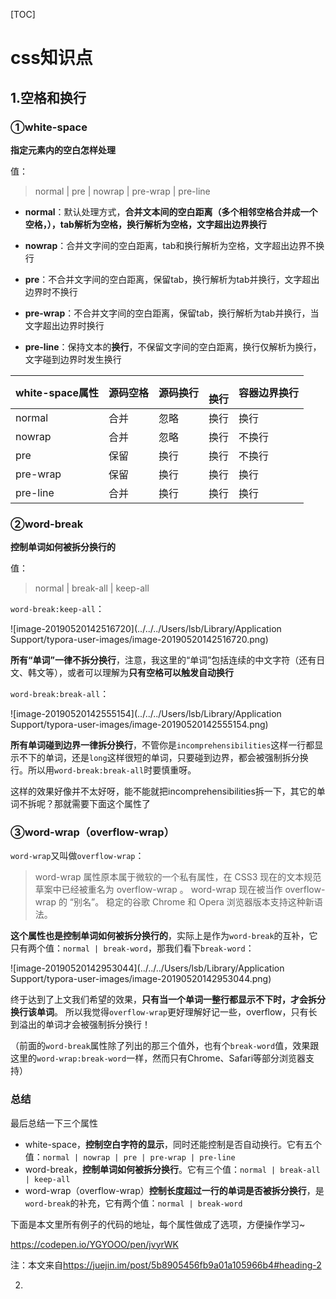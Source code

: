 [TOC]

# css知识点

## 1.空格和换行

### ①white-space

**指定元素内的空白怎样处理**

值：

>  normal | pre | nowrap | pre-wrap | pre-line

+ **normal**：默认处理方式，**合并文本间的空白距离（多个相邻空格合并成一个空格，），tab解析为空格，换行解析为空格，文字超出边界换行**
+ **nowrap**：合并文字间的空白距离，tab和换行解析为空格，文字超出边界不换行

+ **pre**：不合并文字间的空白距离，保留tab，换行解析为tab并换行，文字超出边界时不换行

+ **pre-wrap**：不合并文字间的空白距离，保留tab，换行解析为tab并换行，当文字超出边界时换行

+ **pre-line**：保持文本的**换行**，不保留文字间的空白距离，换行仅解析为换行，文字碰到边界时发生换行

| white-space属性 | 源码空格 | 源码换行 | <br>换行 | 容器边界换行 |
| --------------- | -------- | -------- | -------- | ------------ |
| normal          | 合并     | 忽略     | 换行     | 换行         |
| nowrap          | 合并     | 忽略     | 换行     | 不换行       |
| pre             | 保留     | 换行     | 换行     | 不换行       |
| pre-wrap        | 保留     | 换行     | 换行     | 换行         |
| pre-line        | 合并     | 换行     | 换行     | 换行         |

### ②word-break

**控制单词如何被拆分换行的**

值：

> normal | break-all | keep-all

`word-break:keep-all`：

![image-20190520142516720](../../../Users/lsb/Library/Application Support/typora-user-images/image-20190520142516720.png)

**所有“单词”一律不拆分换行**，注意，我这里的“单词”包括连续的中文字符（还有日文、韩文等），或者可以理解为**只有空格可以触发自动换行**

`word-break:break-all`：

![image-20190520142555154](../../../Users/lsb/Library/Application Support/typora-user-images/image-20190520142555154.png)

**所有单词碰到边界一律拆分换行**，不管你是`incomprehensibilities`这样一行都显示不下的单词，还是`long`这样很短的单词，只要碰到边界，都会被强制拆分换行。所以用`word-break:break-all`时要慎重呀。


这样的效果好像并不太好呀，能不能就把incomprehensibilities拆一下，其它的单词不拆呢？那就需要下面这个属性了

### ③word-wrap（overflow-wrap）

`word-wrap`又叫做`overflow-wrap`：

> word-wrap 属性原本属于微软的一个私有属性，在 CSS3 现在的文本规范草案中已经被重名为 overflow-wrap 。 word-wrap 现在被当作 overflow-wrap 的 “别名”。 稳定的谷歌 Chrome 和 Opera 浏览器版本支持这种新语法。

**这个属性也是控制单词如何被拆分换行的**，实际上是作为`word-break`的互补，它只有两个值：`normal | break-word`，那我们看下`break-word`：

![image-20190520142953044](../../../Users/lsb/Library/Application Support/typora-user-images/image-20190520142953044.png)

终于达到了上文我们希望的效果，**只有当一个单词一整行都显示不下时，才会拆分换行该单词**。
所以我觉得`overflow-wrap`更好理解好记一些，overflow，只有长到溢出的单词才会被强制拆分换行！

（前面的`word-break`属性除了列出的那三个值外，也有个`break-word`值，效果跟这里的`word-wrap:break-word`一样，然而只有Chrome、Safari等部分浏览器支持）

### 总结

最后总结一下三个属性

- white-space，**控制空白字符的显示**，同时还能控制是否自动换行。它有五个值：`normal | nowrap | pre | pre-wrap | pre-line`
- word-break，**控制单词如何被拆分换行**。它有三个值：`normal | break-all | keep-all`
- word-wrap（overflow-wrap）**控制长度超过一行的单词是否被拆分换行**，是`word-break`的补充，它有两个值：`normal | break-word`

下面是本文里所有例子的代码的地址，每个属性做成了选项，方便操作学习~

https://codepen.io/YGYOOO/pen/jvyrWK

注：本文来自<https://juejin.im/post/5b8905456fb9a01a105966b4#heading-2>

2.